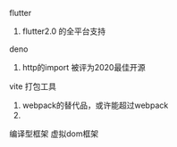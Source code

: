 flutter
1. flutter2.0 的全平台支持

deno
1. http的import 被评为2020最佳开源

vite 打包工具
1. webpack的替代品，或许能超过webpack
2. 

编译型框架 虚拟dom框架